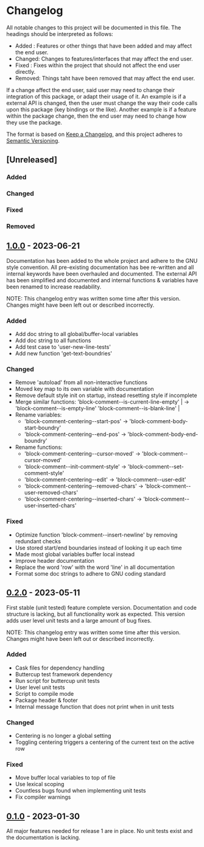 # Changelog

All notable changes to this project will be documented in this file.
The headings should be interpreted as follows:
- Added  : Features or other things that have been added and may affect the end user.
- Changed: Changes to features/interfaces that may affect the end user.
- Fixed  : Fixes within the project that should not affect the end user directly.
- Removed: Things taht have been removed that may affect the end user.

If a change affect the end user, said user may need to change their
integration of this package, or adapt their usage of it. An example is
if a external API is changed, then the user must change the way their
code calls upon this package (key bindings or the like). Another
example is if a feature within the package change, then the end user
may need to change how they use the package.

The format is based on [Keep a Changelog](https://keepachangelog.com/en/1.1.0/),
and this project adheres to [Semantic Versioning](https://semver.org/spec/v2.0.0.html).

## [Unreleased]

### Added

### Changed

### Fixed

### Removed

## [1.0.0] - 2023-06-21

Documentation has been added to the whole project and adhere to the
GNU style convention. All pre-existing documentation has bee
re-written and all internal keywords have been overhauled and
documented. The external API has been simplified and documented and
internal functions & variables have been renamed to increase
readability.

NOTE: This changelog entry was written some time after this
version. Changes might have been left out or described incorrectly.

### Added

- Add doc string to all global/buffer-local variables
- Add doc string to all functions
- Add test case to 'user-new-line-tests'
- Add new function 'get-text-boundries'

### Changed

- Remove 'autoload' from all non-interactive functions
- Moved key map to its own variable with documentation
- Remove default style init on startup, instead resetting style if incomplete
- Merge similar functions:
  'block-comment--is-current-line-empty' | -> 'block-comment--is-empty-line'
  'block-comment--is-blank-line'         |
- Rename variables:
  * 'block-comment-centering--start-pos' -> 'block-comment-body-start-boundry'
  * 'block-comment-centering--end-pos' -> 'block-comment-body-end-boundry'
- Rename functions:
  * 'block-comment-centering--cursor-moved' -> 'block-comment--cursor-moved'
  * 'block-comment--init-comment-style' -> 'block-comment--set-comment-style'
  * 'block-comment-centering--edit' -> 'block-comment--user-edit'
  * 'block-comment-centering--removed-chars' -> 'block-comment--user-removed-chars'
  * 'block-comment-centering--inserted-chars' -> 'block-comment--user-inserted-chars'

### Fixed

- Optimize function 'block-comment--insert-newline' by removing redundant checks
- Use stored start/end boundaries instead of looking it up each time
- Made most global variables buffer local instead
- Improve header documentation
- Replace the word 'row' with the word 'line' in all documentation
- Format some doc strings to adhere to GNU coding standard

## [0.2.0] - 2023-05-11

First stable (unit tested) feature complete version. Documentation and
code structure is lacking, but all functionality work as expected.
This version adds user level unit tests and a large amount of bug
fixes.

NOTE: This changelog entry was written some time after this
version. Changes might have been left out or described incorrectly.

### Added

- Cask files for dependency handling
- Buttercup test framework dependency
- Run script for buttercup unit tests
- User level unit tests
- Script to compile mode
- Package header & footer
- Internal message function that does not print when in unit tests

### Changed

- Centering is no longer a global setting
- Toggling centering triggers a centering of the current text on the active row

### Fixed

- Move buffer local variables to top of file
- Use lexical scoping
- Countless bugs found when implementing unit tests
- Fix compiler warnings

## [0.1.0] - 2023-01-30

All major features needed for release 1 are in place. No unit tests
exist and the documentation is lacking.

[1.0.0]: https://github.com/danielthoren/Block-Comment-Mode/compare/v0.2.0...v1.0.0
[0.2.0]: https://github.com/danielthoren/Block-Comment-Mode/compare/v0.1.0...v0.2.0
[0.1.0]: https://github.com/danielthoren/Block-Comment-Mode/releases/tag/v0.1.0
